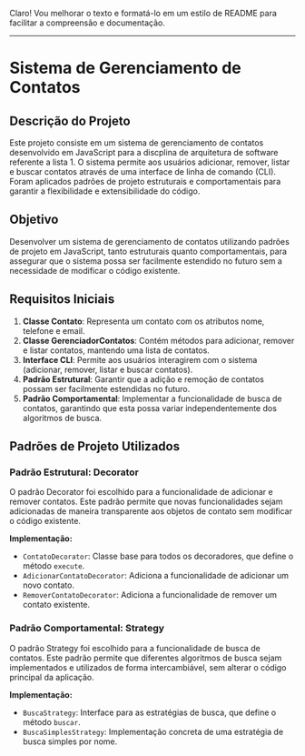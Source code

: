 Claro! Vou melhorar o texto e formatá-lo em um estilo de README para facilitar a compreensão e documentação.

---

# Sistema de Gerenciamento de Contatos

## Descrição do Projeto

Este projeto consiste em um sistema de gerenciamento de contatos desenvolvido em JavaScript para a discplina de arquitetura de software referente a lista 1. O sistema permite aos usuários adicionar, remover, listar e buscar contatos através de uma interface de linha de comando (CLI). Foram aplicados padrões de projeto estruturais e comportamentais para garantir a flexibilidade e extensibilidade do código.

## Objetivo

Desenvolver um sistema de gerenciamento de contatos utilizando padrões de projeto em JavaScript, tanto estruturais quanto comportamentais, para assegurar que o sistema possa ser facilmente estendido no futuro sem a necessidade de modificar o código existente.

## Requisitos Iniciais

1. **Classe Contato**: Representa um contato com os atributos nome, telefone e email.
2. **Classe GerenciadorContatos**: Contém métodos para adicionar, remover e listar contatos, mantendo uma lista de contatos.
3. **Interface CLI**: Permite aos usuários interagirem com o sistema (adicionar, remover, listar e buscar contatos).
4. **Padrão Estrutural**: Garantir que a adição e remoção de contatos possam ser facilmente estendidas no futuro.
5. **Padrão Comportamental**: Implementar a funcionalidade de busca de contatos, garantindo que esta possa variar independentemente dos algoritmos de busca.

## Padrões de Projeto Utilizados

### Padrão Estrutural: Decorator

O padrão Decorator foi escolhido para a funcionalidade de adicionar e remover contatos. Este padrão permite que novas funcionalidades sejam adicionadas de maneira transparente aos objetos de contato sem modificar o código existente. 

**Implementação:**
- `ContatoDecorator`: Classe base para todos os decoradores, que define o método `execute`.
- `AdicionarContatoDecorator`: Adiciona a funcionalidade de adicionar um novo contato.
- `RemoverContatoDecorator`: Adiciona a funcionalidade de remover um contato existente.

### Padrão Comportamental: Strategy

O padrão Strategy foi escolhido para a funcionalidade de busca de contatos. Este padrão permite que diferentes algoritmos de busca sejam implementados e utilizados de forma intercambiável, sem alterar o código principal da aplicação.

**Implementação:**
- `BuscaStrategy`: Interface para as estratégias de busca, que define o método `buscar`.
- `BuscaSimplesStrategy`: Implementação concreta de uma estratégia de busca simples por nome.


